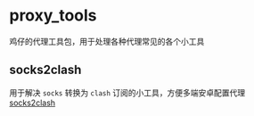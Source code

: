 # proxy_tools
 鸡仔的代理工具包，用于处理各种代理常见的各个小工具

## socks2clash
 用于解决 `socks` 转换为 `clash` 订阅的小工具，方便多端安卓配置代理 [socks2clash](https://github.com/w4iting4/proxy_tools/tree/main/socks2clash_config)
